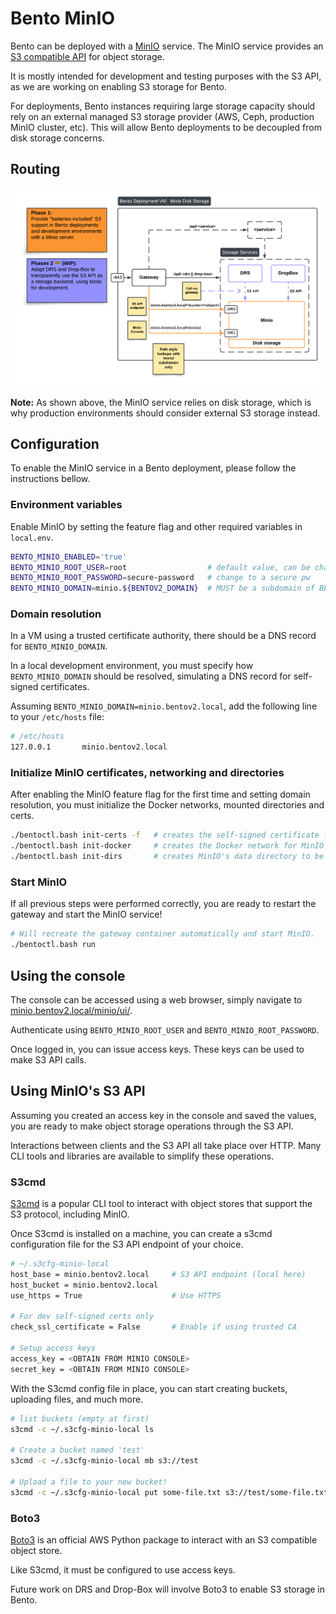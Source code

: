 # Bento MinIO

Bento can be deployed with a [MinIO](https://github.com/minio/minio) service.
The MinIO service provides an [S3 compatible API](https://min.io/docs/minio/linux/reference/s3-api-compatibility.html) 
for object storage.

It is mostly intended for development and testing purposes with the S3 API, 
as we are working on enabling S3 storage for Bento.

For deployments, Bento instances requiring large storage capacity should rely on an external managed 
S3 storage provider (AWS, Ceph, production MinIO cluster, etc). 
This will allow Bento deployments to be decoupled from disk storage concerns.

## Routing
![MinIO local deployment](./img/minio_object_store.png)

**Note:** As shown above, the MinIO service relies on disk storage, which is why
production environments should consider external S3 storage instead.

## Configuration

To enable the MinIO service in a Bento deployment, please follow the instructions bellow.

### Environment variables

Enable MinIO by setting the feature flag and other required variables in `local.env`.

```bash
BENTO_MINIO_ENABLED='true'
BENTO_MINIO_ROOT_USER=root                  # default value, can be changed
BENTO_MINIO_ROOT_PASSWORD=secure-password   # change to a secure pw
BENTO_MINIO_DOMAIN=minio.${BENTOV2_DOMAIN}  # MUST be a subdomain of BENTOV2_DOMAIN
```

### Domain resolution

In a VM using a trusted certificate authority, there should be a DNS record for `BENTO_MINIO_DOMAIN`.

In a local development environment, you must specify how `BENTO_MINIO_DOMAIN` should be resolved, 
simulating a DNS record for self-signed certificates.

Assuming `BENTO_MINIO_DOMAIN=minio.bentov2.local`, add the following line to your `/etc/hosts` file:

```bash
# /etc/hosts
127.0.0.1       minio.bentov2.local
```

### Initialize MinIO certificates, networking and directories

After enabling the MinIO feature flag for the first time and setting domain resolution, 
you must initialize the Docker networks, mounted directories and certs.
```bash
./bentoctl.bash init-certs -f   # creates the self-signed certificate for MinIO
./bentoctl.bash init-docker     # creates the Docker network for MinIO
./bentoctl.bash init-dirs       # creates MinIO's data directory to be mounted
```

### Start MinIO

If all previous steps were performed correctly, you are ready to restart the 
gateway and start the MinIO service!

```bash
# Will recreate the gateway container automatically and start MinIO.
./bentoctl.bash run
```

## Using the console

The console can be accessed using a web browser, simply navigate to [minio.bentov2.local/minio/ui/](https://minio.bentov2.local/minio/ui/).

Authenticate using `BENTO_MINIO_ROOT_USER` and `BENTO_MINIO_ROOT_PASSWORD`.

Once logged in, you can issue access keys. These keys can be used to make 
S3 API calls.

## Using MinIO's S3 API

Assuming you created an access key in the console and saved the values, 
you are ready to make object storage operations through the S3 API.

Interactions between clients and the S3 API all take place over HTTP.
Many CLI tools and libraries are available to simplify these operations.

### S3cmd

[S3cmd](https://s3tools.org/s3cmd) is a popular CLI tool to interact with object stores that
support the S3 protocol, including MinIO.

Once S3cmd is installed on a machine, you can create a s3cmd configuration file for the S3 API
endpoint of your choice.

```bash
# ~/.s3cfg-minio-local
host_base = minio.bentov2.local     # S3 API endpoint (local here)
host_bucket = minio.bentov2.local   
use_https = True                    # Use HTTPS

# For dev self-signed certs only
check_ssl_certificate = False       # Enable if using trusted CA

# Setup access keys
access_key = <OBTAIN FROM MINIO CONSOLE>
secret_key = <OBTAIN FROM MINIO CONSOLE>
```

With the S3cmd config file in place, you can start creating buckets, uploading files, and much more.

```bash
# list buckets (empty at first)
s3cmd -c ~/.s3cfg-minio-local ls

# Create a bucket named 'test'
s3cmd -c ~/.s3cfg-minio-local mb s3://test

# Upload a file to your new bucket!
s3cmd -c ~/.s3cfg-minio-local put some-file.txt s3://test/some-file.txt
```

### Boto3

[Boto3](https://boto3.amazonaws.com/v1/documentation/api/latest/guide/quickstart.html#installation) 
is an official AWS Python package to interact with an S3 compatible object store.

Like S3cmd, it must be configured to use access keys.

Future work on DRS and Drop-Box will involve Boto3 to enable S3 storage in Bento.
